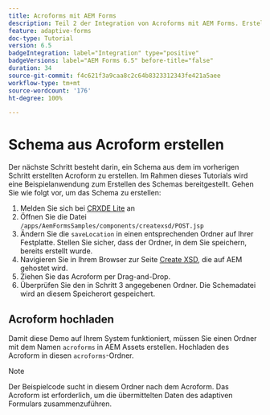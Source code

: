 ```yaml
---
title: Acroforms mit AEM Forms
description: Teil 2 der Integration von Acroforms mit AEM Forms. Erstellen Sie ein Schema aus einer Acroform.
feature: adaptive-forms
doc-type: Tutorial
version: 6.5
badgeIntegration: label="Integration" type="positive"
badgeVersions: label="AEM Forms 6.5" before-title="false"
duration: 34
source-git-commit: f4c621f3a9caa8c2c64b8323312343fe421a5aee
workflow-type: tm+mt
source-wordcount: '176'
ht-degree: 100%

---
```



# Schema aus Acroform erstellen

Der nächste Schritt besteht darin, ein Schema aus dem im vorherigen Schritt erstellten Acroform zu erstellen. Im Rahmen dieses Tutorials wird eine Beispielanwendung zum Erstellen des Schemas bereitgestellt. Gehen Sie wie folgt vor, um das Schema zu erstellen:

1. Melden Sie sich bei [CRXDE Lite](http://localhost:4502/crx/de) an
2. Öffnen Sie die Datei `/apps/AemFormsSamples/components/createxsd/POST.jsp`
3. Ändern Sie die `saveLocation` in einen entsprechenden Ordner auf Ihrer Festplatte. Stellen Sie sicher, dass der Ordner, in dem Sie speichern, bereits erstellt wurde.
4. Navigieren Sie in Ihrem Browser zur Seite [Create XSD](http://localhost:4502/content/DocumentServices/CreateXsd.html), die auf AEM gehostet wird.
5. Ziehen Sie das Acroform per Drag-and-Drop.
6. Überprüfen Sie den in Schritt 3 angegebenen Ordner. Die Schemadatei wird an diesem Speicherort gespeichert.

## Acroform hochladen

Damit diese Demo auf Ihrem System funktioniert, müssen Sie einen Ordner mit dem Namen `acroforms` in AEM Assets erstellen. Hochladen des Acroform in diesen `acroforms`-Ordner.

>[!NOTE]
>
>Der Beispielcode sucht in diesem Ordner nach dem Acroform. Das Acroform ist erforderlich, um die übermittelten Daten des adaptiven Formulars zusammenzuführen.
